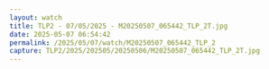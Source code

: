 ```yaml
---
layout: watch
title: TLP2 - 07/05/2025 - M20250507_065442_TLP_2T.jpg
date: 2025-05-07 06:54:42
permalink: /2025/05/07/watch/M20250507_065442_TLP_2
capture: TLP2/2025/202505/20250506/M20250507_065442_TLP_2T.jpg
---
```

